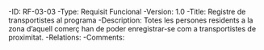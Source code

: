 -ID:  RF-03-03
-Type:  Requisit Funcional
-Version: 1.0
-Title: Registre de transportistes al programa
-Description:  Totes les persones residents a la zona d’aquell comerç han de poder enregistrar-se com a transportistes de proximitat.
-Relations: 
-Comments: 
